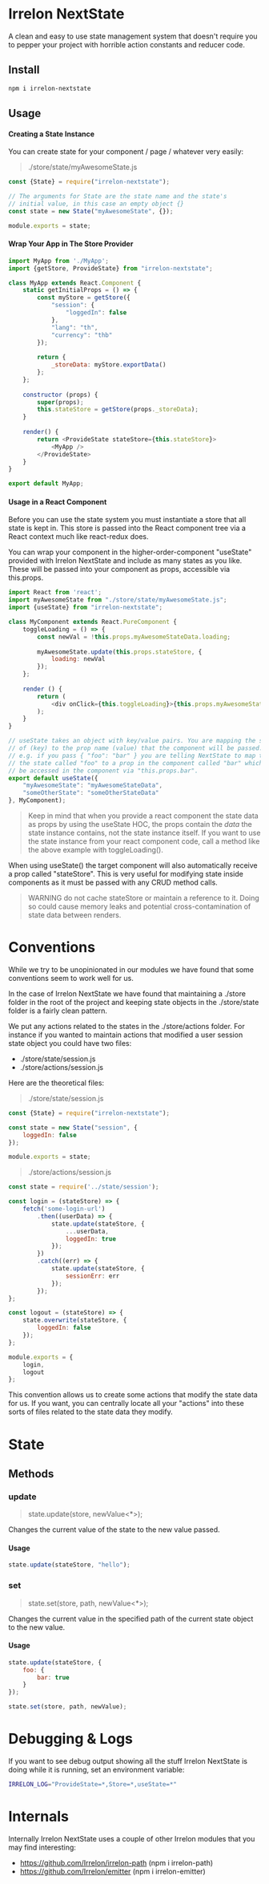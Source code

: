 # Irrelon NextState
A clean and easy to use state management system that doesn't require you
to pepper your project with horrible action constants and reducer code.

## Install
```bash
npm i irrelon-nextstate
```

## Usage

#### Creating a State Instance
You can create state for your component / page / whatever very easily:

> ./store/state/myAwesomeState.js

```js
const {State} = require("irrelon-nextstate");

// The arguments for State are the state name and the state's
// initial value, in this case an empty object {}
const state = new State("myAwesomeState", {});

module.exports = state;
```

#### Wrap Your App in The Store Provider
```js
import MyApp from './MyApp';
import {getStore, ProvideState} from "irrelon-nextstate";

class MyApp extends React.Component {
	static getInitialProps = () => {
		const myStore = getStore({
			"session": {
				"loggedIn": false
			},
			"lang": "th",
			"currency": "thb"
		});
		
		return {
			_storeData: myStore.exportData()
		};
	};
	
	constructor (props) {
		super(props);
		this.stateStore = getStore(props._storeData);
	}
	
	render() {
		return <ProvideState stateStore={this.stateStore}>
			<MyApp />
		</ProvideState>
	}
}

export default MyApp;
```

#### Usage in a React Component
Before you can use the state system you must instantiate a store that
all state is kept in. This store is passed into the React component
tree via a React context much like react-redux does.



You can wrap your component in the higher-order-component "useState"
provided with Irrelon NextState and include as many states as you
like. These will be passed into your component as props, accessible
via this.props.

```js
import React from 'react';
import myAwesomeState from "./store/state/myAwesomeState.js";
import {useState} from "irrelon-nextstate";

class MyComponent extends React.PureComponent {
	toggleLoading = () => {
		const newVal = !this.props.myAwesomeStateData.loading;
		
		myAwesomeState.update(this.props.stateStore, {
			loading: newVal			
		});
	};
    		
	render () {
		return (
			<div onClick={this.toggleLoading}>{this.props.myAwesomeStateData.loading}</div>
		);
	}
}

// useState takes an object with key/value pairs. You are mapping the state by the name
// of (key) to the prop name (value) that the component will be passed.
// e.g. if you pass { "foo": "bar" } you are telling NextState to map the data in
// the state called "foo" to a prop in the component called "bar" which can then
// be accessed in the component via "this.props.bar".
export default useState({
	"myAwesomeState": "myAwesomeStateData",
	"someOtherState": "someOtherStateData"
}, MyComponent);
```

> Keep in mind that when you provide a react component the state data as
props by using the useState HOC, the props contain the *data* the
state instance contains, not the state instance itself. If you want to use
the state instance from your react component code, call a method like the
above example with toggleLoading().

When using useState() the target component will also automatically receive a prop called
"stateStore". This is very useful for modifying state inside components as it must be 
passed with any CRUD method calls.

> WARNING do not cache stateStore or maintain a reference to it. Doing so could cause
memory leaks and potential cross-contamination of state data between renders.

# Conventions
While we try to be unopinionated in our modules we have found that some
conventions seem to work well for us.

In the case of Irrelon NextState we have found that maintaining a ./store
folder in the root of the project and keeping state objects in the
./store/state folder is a fairly clean pattern.

We put any actions related to the states in the ./store/actions folder.
For instance if you wanted to maintain actions that modified a user session
state object you could have two files:

* ./store/state/session.js
* ./store/actions/session.js

Here are the theoretical files:

> ./store/state/session.js
```js
const {State} = require("irrelon-nextstate");

const state = new State("session", {
	loggedIn: false
});

module.exports = state;
```

> ./store/actions/session.js
```js
const state = require('../state/session');

const login = (stateStore) => {
	fetch('some-login-url')
		.then((userData) => {
			state.update(stateStore, {
				...userData,
				loggedIn: true
			});
		})
		.catch((err) => {
			state.update(stateStore, {
				sessionErr: err
			});
		});
};

const logout = (stateStore) => {
	state.overwrite(stateStore, {
		loggedIn: false
	});
};

module.exports = {
	login,
	logout
};
```

This convention allows us to create some actions that modify the state
data for us. If you want, you can centrally locate all your "actions" into
these sorts of files related to the state data they modify.

# State
## Methods
### update
>state.update(store<Store>, newValue<*>);

Changes the current value of the state to the new value passed.

#### Usage
```js
state.update(stateStore, "hello");
```

### set
>state.set(store<Store>, path<String>, newValue<*>);

Changes the current value in the specified path of the current state object
to the new value.

#### Usage
```js
state.update(stateStore, {
	foo: {
		bar: true
	}
});

state.set(store, path, newValue);
```

# Debugging & Logs
If you want to see debug output showing all the stuff Irrelon NextState is
doing while it is running, set an environment variable:

```bash
IRRELON_LOG="ProvideState=*,Store=*,useState=*"
```


# Internals
Internally Irrelon NextState uses a couple of other Irrelon modules that
you may find interesting:

* https://github.com/Irrelon/irrelon-path (npm i irrelon-path)
* https://github.com/Irrelon/emitter (npm i irrelon-emitter)

